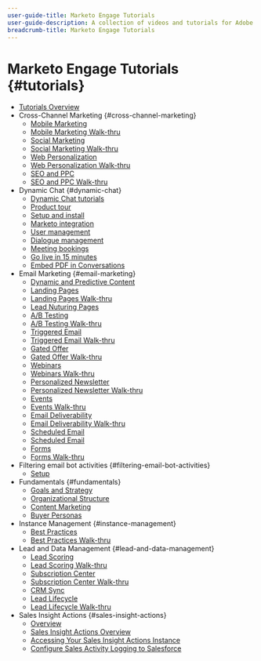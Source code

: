 ```yaml
---
user-guide-title: Marketo Engage Tutorials
user-guide-description: A collection of videos and tutorials for Adobe Marketo Engage.
breadcrumb-title: Marketo Engage Tutorials
---
```


# Marketo Engage Tutorials {#tutorials}

+ [Tutorials Overview](overview.md)
+ Cross-Channel Marketing {#cross-channel-marketing}
  + [Mobile Marketing](cross-channel-marketing/mobile-marketing-learn.md)
  + [Mobile Marketing Walk-thru](cross-channel-marketing/mobile-marketing-watch.md)
  + [Social Marketing](cross-channel-marketing/social-marketing-learn.md)
  + [Social Marketing Walk-thru](cross-channel-marketing/social-marketing-watch.md)
  + [Web Personalization](cross-channel-marketing/web-personalization-learn.md)
  + [Web Personalization Walk-thru](cross-channel-marketing/web-personalization-watch.md)
  + [SEO and PPC](cross-channel-marketing/seo-and-ppc-learn.md)
  + [SEO and PPC Walk-thru](cross-channel-marketing/seo-and-ppc-watch.md)
+ Dynamic Chat {#dynamic-chat}
  + [Dynamic Chat tutorials](dynamic-chat/dynamic-chat-overview.md)
  + [Product tour](dynamic-chat/product-tour.md)
  + [Setup and install](dynamic-chat/setup.md)
  + [Marketo integration](dynamic-chat/marketo-integration.md)
  + [User management](dynamic-chat/user-management.md)
  + [Dialogue management](dynamic-chat/dialogue-management.md)
  + [Meeting bookings](dynamic-chat/meeting-booking.md)
  + [Go live in 15 minutes](dynamic-chat/go-live-in-15-minutes.md)
  + [Embed PDF in Conversations](dynamic-chat/document-cloud-integration.md)
+ Email Marketing {#email-marketing}
  + [Dynamic and Predictive Content](email-marketing/dynamic-and-predictive-content-learn.md)
  + [Landing Pages](email-marketing/landing-pages-learn.md)
  + [Landing Pages Walk-thru](email-marketing/landing-pages-watch.md)
  + [Lead Nuturing Pages](email-marketing/lead-nuturing-learn.md)
  + [A/B Testing](email-marketing/ab-testing-learn.md)
  + [A/B Testing Walk-thru](email-marketing/ab-testing-watch.md)
  + [Triggered Email](email-marketing/tiggered-email-learn.md)
  + [Triggered Email Walk-thru](email-marketing/tiggered-email-watch.md)
  + [Gated Offer](email-marketing/gated-offer-learn.md)
  + [Gated Offer Walk-thru](email-marketing/gated-offer-watch.md)
  + [Webinars](email-marketing/webinar-learn.md)
  + [Webinars Walk-thru](email-marketing/webinar-watch.md)
  + [Personalized Newsletter](email-marketing/persoalized-newsletter-learn.md)
  + [Personalized Newsletter Walk-thru](email-marketing/persoalized-newsletter-watch.md)
  + [Events](email-marketing/events-learn.md)
  + [Events Walk-thru](email-marketing/events-watch.md)
  + [Email Deliverability](email-marketing/email-deliverability-learn.md)
  + [Email Deliverability Walk-thru](email-marketing/email-deliverability-watch.md)
  + [Scheduled Email](email-marketing/scheduled-email-learn.md)
  + [Scheduled Email](email-marketing/scheduled-email-watch.md)
  + [Forms](email-marketing/forms-learn.md)
  + [Forms Walk-thru](email-marketing/forms-watch.md)
+ Filtering email bot activities {#filtering-email-bot-activities}
  + [Setup](filtering-email-bot-activities/setup.md) 
+ Fundamentals {#fundamentals}
  + [Goals and Strategy](fundamentals/goals-and-strategy-learn.md)
  + [Organizational Structure](fundamentals/organizational-structure-learn.md)
  + [Content Marketing](fundamentals/content-marketing-learn.md)
  + [Buyer Personas](fundamentals/buyer-personas-learn.md)
+ Instance Management {#instance-management}
  + [Best Practices](instance-management/best-practice-learn.md)   
  + [Best Practices Walk-thru](instance-management/best-practice-watch.md)
+ Lead and Data Management {#lead-and-data-management}
  + [Lead Scoring](lead-and-data-management/lead-scoring-learn.md) 
  + [Lead Scoring Walk-thru](lead-and-data-management/lead-scoring-watch.md)
  + [Subscription Center](lead-and-data-management/subscription-center-learn.md) 
  + [Subscription Center Walk-thru](lead-and-data-management/subscription-center-watch.md) 
  + [CRM Sync](lead-and-data-management/crm-sync-learn.md)
  + [Lead Lifecycle](lead-and-data-management/lead-lifecycle-learn.md) 
  + [Lead Lifecycle Walk-thru](lead-and-data-management/lead-lifecycle-watch.md)
+ Sales Insight Actions {#sales-insight-actions}
  + [Overview](sales-insight-actions/overview.md)
  + [Sales Insight Actions Overview](sales-insight-actions/sales-insight-actions-overview.md)
  + [Accessing Your Sales Insight Actions Instance](sales-insight-actions/accessing-your-sales-insight-actions-instance.md)
  + [Configure Sales Activity Logging to Salesforce](sales-insight-actions/configure-sales-activity-logging-to-salesforce.md)
